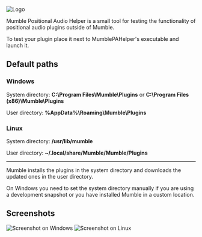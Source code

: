 ![Logo](resources/MumblePAHelper.png)

Mumble Positional Audio Helper is a small tool for testing the functionality
of positional audio plugins outside of Mumble.

To test your plugin place it next to MumblePAHelper's executable and launch it.

## Default paths

### Windows
System directory: **C:\Program Files\Mumble\Plugins** or **C:\Program Files (x86)\Mumble\Plugins**

User directory: **%AppData%\Roaming\Mumble\Plugins**

### Linux
System directory: **/usr/lib/mumble**

User directory: **~/.local/share/Mumble/Mumble/Plugins**
___
Mumble installs the plugins in the system directory and downloads the updated ones in the user
directory.

On Windows you need to set the system directory manually if you are using a development snapshot
or you have installed Mumble in a custom location.

## Screenshots
![Screenshot on Windows](resources/screenshot_windows.png)
![Screenshot on Linux](resources/screenshot_linux.png)

